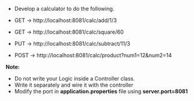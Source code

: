 * Develop a calculator to do the following.

* GET -> http://localhost:8081/calc/add/1/3 

* GET -> http://localhost:8081/calc/square/60

* PUT -> http://localhost:8081/calc/subtract/11/3

* POST -> http://localhost:8081/calc/product?num1=12&num2=14

**Note:** 

* Do not write your Logic inside a Controller class. 
* Write it separately and wire it with the controller
* Modify the port in __application.properties__ file using __server.port=8081__

















